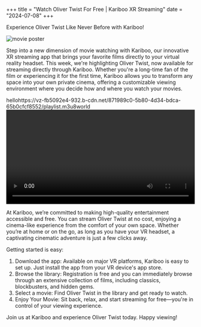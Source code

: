+++
title = "Watch Oliver Twist For Free | Kariboo XR Streaming"
date = "2024-07-08"
+++
<script src="https://cdn.jsdelivr.net/npm/hls.js@latest"></script>

Experience Oliver Twist Like Never Before with Kariboo!

<img src="https://filmhub-poster-server.b-cdn.net/rezn-emz6_oliver_twist_16x9.jpg" alt="movie poster" loading="lazy">

Step into a new dimension of movie watching with Kariboo, our innovative XR streaming app that brings your favorite films directly to your virtual reality headset. This week, we're highlighting Oliver Twist, now available for streaming directly through Kariboo. Whether you're a long-time fan of the film or experiencing it for the first time, Kariboo allows you to transform any space into your own private cinema, offering a customizable viewing environment where you decide how and where you watch your movies.

hellohttps://vz-fb5092e4-932.b-cdn.net/871989c0-5b80-4d34-bdca-65b0cfcf8552/playlist.m3u8world
<video id="video" width="100%" controls></video>

At Kariboo, we’re committed to making high-quality entertainment accessible and free. You can stream Oliver Twist at no cost, enjoying a cinema-like experience from the comfort of your own space. Whether you’re at home or on the go, as long as you have your VR headset, a captivating cinematic adventure is just a few clicks away.

Getting started is easy:

1. Download the app: Available on major VR platforms, Kariboo is easy to set up. Just install the app from your VR device's app store.
2. Browse the library: Registration is free and you can immediately browse through an extensive collection of films, including classics, blockbusters, and hidden gems.
3. Select a movie: Find Oliver Twist in the library and get ready to watch.
4. Enjoy Your Movie: Sit back, relax, and start streaming for free—you're in control of your viewing experience.

Join us at Kariboo and experience Oliver Twist today. Happy viewing!

  
<script>
  var video = document.getElementById('video');
  if(Hls.isSupported()) {
    var hls = new Hls();
    hls.loadSource('https://vz-fb5092e4-932.b-cdn.net/871989c0-5b80-4d34-bdca-65b0cfcf8552/playlist.m3u8');
    hls.attachMedia(video);
    hls.on(Hls.Events.MANIFEST_PARSED,function() {
      video.play();
  });
 }
 // hls.js is not supported on platforms that do not have Media Source Extensions (MSE) enabled.
 // When the browser has built-in HLS support (check using `canPlayType`), we can provide an HLS manifest (i.e. .m3u8 URL) directly to the video element throught the `src` property.
 // This is using the built-in support of the plain video element, without using hls.js.
  else if (video.canPlayType('application/vnd.apple.mpegurl')) {
    video.src = 'https://vz-fb5092e4-932.b-cdn.net/871989c0-5b80-4d34-bdca-65b0cfcf8552/playlist.m3u8';
    video.addEventListener('canplay',function() {
      video.play();
    });
  }
</script>
